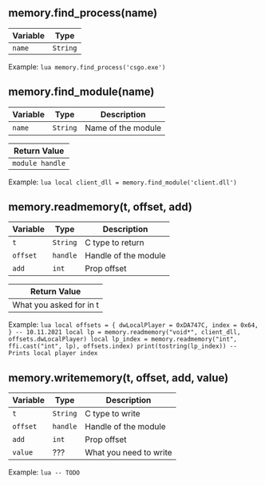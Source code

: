 ## memory.find_process(name)

| Variable      | Type     |
| ------------- | -------- |
| `name`        | `String` |

Example:
    ```lua
    memory.find_process('csgo.exe')
    ```

## memory.find_module(name)

| Variable      | Type     |    Description     |
| ------------- | -------- | ------------------ |
| `name`        | `String` | Name of the module |

|   Return Value   |
| ---------------- |
| `module handle` |

Example:
    ```lua
    local client_dll = memory.find_module('client.dll')
    ```

## memory.readmemory(t, offset, add)

| Variable      | Type     |    Description     |
| ------------- | -------- | ------------------ |
| `t`        | `String` | C type to return |
| `offset`        | `handle` | Handle of the module |  <!-- Заполнить таблицу нормально -->
| `add`        | `int` | Prop offset |

|   Return Value   |
| ---------------- |
| What you asked for in t |

Example:
    ```lua
    local offsets = {
        dwLocalPlayer = 0xDA747C,
        index = 0x64,
    } -- 10.11.2021
    local lp = memory.readmemory("void*", client_dll, offsets.dwLocalPlayer)
    local lp_index = memory.readmemory("int", ffi.cast("int", lp), offsets.index)
    print(tostring(lp_index)) -- Prints local player index
    ```

## memory.writememory(t, offset, add, value)

| Variable      | Type     |    Description     |
| ------------- | -------- | ------------------ |
| `t`        | `String` | C type to write |
| `offset`        | `handle` | Handle of the module |  <!-- Заполнить таблицу нормально -->
| `add`        | `int` | Prop offset |
| `value`        | ??? | What you need to write |

Example:
    ```lua
    -- TODO
    ```